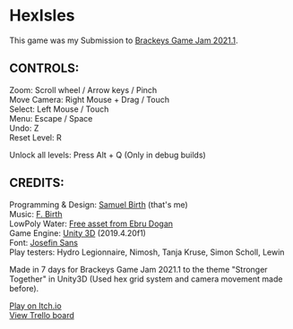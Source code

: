 # HexIsles

This game was my Submission to [Brackeys Game Jam 2021.1](https://itch.io/jam/brackeys-5).

## CONTROLS:
Zoom: Scroll wheel / Arrow keys / Pinch<br/>
Move Camera: Right Mouse + Drag / Touch<br/>
Select: Left Mouse / Touch<br/>
Menu: Escape / Space<br/>
Undo: Z<br/>
Reset Level: R<br/>

Unlock all levels: Press Alt + Q (Only in debug builds)<br/>

## CREDITS:
Programming & Design: [Samuel Birth](https://rakkoon.itch.io) (that's me)<br/>
Music: [F. Birth](https://github.com/FBirth/)<br/>
LowPoly Water: [Free asset from Ebru Dogan](https://assetstore.unity.com/packages/tools/particles-effects/lowpoly-water-107563)<br/>
Game Engine: [Unity 3D](https://unity.com) (2019.4.20f1)<br/>
Font: [Josefin Sans](https://fonts.google.com/specimen/Josefin+Sans?preview.text_type=custom)<br/>
Play testers: Hydro Legionnaire, Nimosh, Tanja Kruse, Simon Scholl, Lewin

Made in 7 days for Brackeys Game Jam 2021.1 to the theme "Stronger Together" in Unity3D (Used hex grid system and camera movement made before).

[Play on Itch.io](https://rakkoon.itch.io/hexisles)<br/>
[View Trello board](https://trello.com/b/9QsKWOfz)
